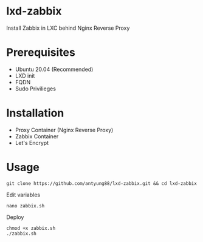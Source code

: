 # lxd-zabbix
Install Zabbix in LXC behind Nginx Reverse Proxy

# Prerequisites
- Ubuntu 20.04 (Recommended)
- LXD init
- FQDN
- Sudo Privilieges

# Installation
- Proxy Container (Nginx Reverse Proxy)
- Zabbix Container 
- Let's Encrypt

# Usage
```
git clone https://github.com/antyung88/lxd-zabbix.git && cd lxd-zabbix
```
Edit variables
```
nano zabbix.sh
```
Deploy
```
chmod +x zabbix.sh
./zabbix.sh
```
